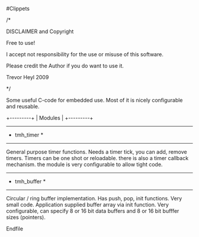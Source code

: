#Clippets  

/*

  DISCLAIMER and Copyright

  Free to use!
  
  I accept not responsibility for the use or misuse of this software.
  
  Please credit the Author if you do want to use it.
  
  Trevor Heyl 2009

*/

Some useful C-code for embedded use. Most of it is nicely configurable and reusable.

+---------+
| Modules |
+---------+

*************
* tmh_timer *
*************

General purpose timer functions. Needs a timer tick, you can add, remove timers.
Timers can be one shot or reloadable. there is also a timer callback mechanism.
the module is very configurable to allow tight code.

*************
* tmh_buffer *
*************
Circular / ring buffer implementation. Has push, pop, init functions.  Very small code. Application supplied buffer
array via init function. Very configurable, can specify 8 or 16 bit data buffers and 8 or 16 bit bufffer
sizes (pointers).

Endfile